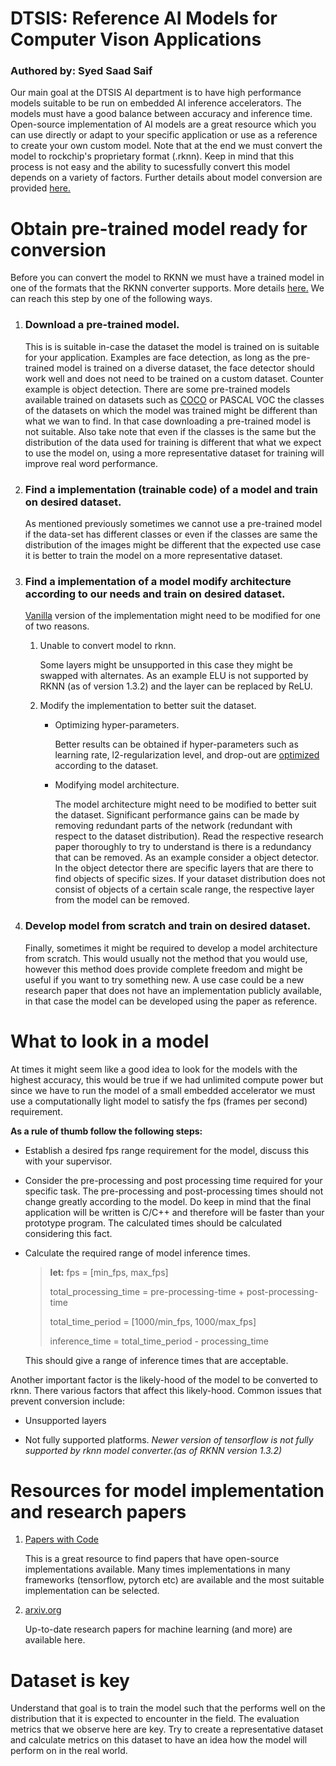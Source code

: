 # DTSIS: Reference AI Models for Computer Vison Applications
### Authored by: Syed Saad Saif

Our main goal at the DTSIS AI department is to have high performance models suitable to be run on embedded AI inference accelerators. The models must have a good balance between accuracy and inference time. Open-source implementation of AI models are a great resource which you can use directly or adapt to your specific application or use as a reference to create your own custom model. Note that at the end we must convert the model to rockchip's proprietary format (.rknn). Keep in mind that this process is not easy and the ability to sucessfully convert this model depends on a variety of factors. Further details about model conversion are provided [here.](rknn_model_conversion.md)

# Obtain pre-trained model ready for conversion

Before you can convert the model to RKNN we must have a trained model in one of the formats that the RKNN converter supports. More details [here.](rknn_model_conversion.md) We can reach this step by one of the following ways.  

1. ### **Download a pre-trained model.**
    This is is suitable in-case the dataset the model is trained on is suitable for your application. Examples are face detection, as long as the pre-trained model is trained on a diverse dataset, the face detector should work well and does not need to be trained on a custom dataset. Counter example is object detection. There are some pre-trained models available trained on datasets such as [COCO](https://tech.amikelive.com/node-718/what-object-categories-labels-are-in-coco-dataset/) or PASCAL VOC the classes of the datasets on which the model was trained might be different than what we wan to find. In that case downloading a pre-trained model is not suitable. Also take note that even if the classes is the same but the distribution of the data used for training is different that what we expect to use the model on, using a more representative dataset for training will improve real word performance.

 1. ### **Find a implementation (trainable code) of a model and train on desired dataset.**
    As mentioned previously sometimes we cannot use a pre-trained model if the data-set has different classes or even if the classes are same the distribution of the images might be different that the expected use case it is better to train the model on a more representative dataset. 

 1. ### **Find a implementation of a model modify architecture according to our needs and train on desired dataset.**
    [Vanilla](https://en.wikipedia.org/wiki/Vanilla_software) version of the implementation might need to be modified for one of two reasons. 

    1. Unable to convert model to rknn. 


        Some layers might be unsupported in this case they might be swapped with alternates. As an example ELU is not supported by RKNN (as of version 1.3.2) and the layer can be replaced by ReLU. 
    
    2. Modify the implementation to better suit the dataset.

        * Optimizing hyper-parameters.

            Better results can be obtained if hyper-parameters such as learning rate, l2-regularization level, and drop-out are [optimized](https://en.wikipedia.org/wiki/Hyperparameter_(machine_learning)) according to the dataset.  

        * Modifying model architecture.

            The model architecture might need to be modified to better suit the dataset. Significant performance gains can be made by removing redundant parts of the network (redundant with respect to the dataset distribution). Read the respective research paper thoroughly to try to understand is there is a redundancy that can be removed. As an example consider a object detector. In the object detector there are specific layers that are there to find objects of specific sizes. If your dataset distribution does not consist of objects of a certain scale range, the respective layer from the model can be removed. 
 1. ### **Develop model from scratch and train on desired dataset.**
    Finally, sometimes it might be required to develop a model architecture from scratch. This would usually not the method that you would use, however this method does provide complete freedom and might be useful if you want to try something new. A use case could be a new research paper that does not have an implementation publicly available, in that case the model can be developed using the paper as reference. 


# What to look in a model
At times it might seem like a good idea to look for the models with the highest accuracy, this would be true if we had unlimited compute power but since we have to run the model of a small embedded accelerator we must use a computationally light model to satisfy the fps (frames per second) requirement. 

**As a rule of thumb follow the following steps:** 

* Establish a desired fps range requirement for the model, discuss this with your supervisor. 

* Consider the pre-processing and post processing time required for your specific task. The pre-processing and post-processing times should not change greatly according to the model. Do keep in mind that the final application will be written is C/C++ and therefore will be faster than your prototype program. The calculated times should be calculated considering this fact.

* Calculate the required range of model inference times. 
    
    > **let:** fps = [min_fps, max_fps]
    >
    > total_processing_time = pre-processing-time + post-processing-time
    >
    > total_time_period = [1000/min_fps, 1000/max_fps]
    >
    > inference_time = total_time_period - processing_time

    This should give a range of inference times that are acceptable.  



Another important factor is the likely-hood of the model to be converted to rknn. There various factors that affect this likely-hood. Common issues that prevent conversion include:

* Unsupported layers

* Not fully supported platforms.
    _Newer version of tensorflow is not fully supported by rknn model converter.(as of RKNN version 1.3.2)_

# Resources for model implementation and research papers

1. [Papers with Code](https://paperswithcode.com/)

    This is a great resource to find papers that have open-source implementations available. Many times implementations in many frameworks (tensorflow, pytorch etc) are available and the most suitable implementation can be selected. 

2. [arxiv.org](https://arxiv.org/)

    Up-to-date research papers for machine learning (and more) are available here. 

# Dataset is key

Understand that goal is to train the model such that the performs well on the distribution that it is expected to encounter in the field. The evaluation metrics that we observe here are key. Try to create a representative dataset and calculate metrics on this dataset to have an idea how the model will perform on in the real world.